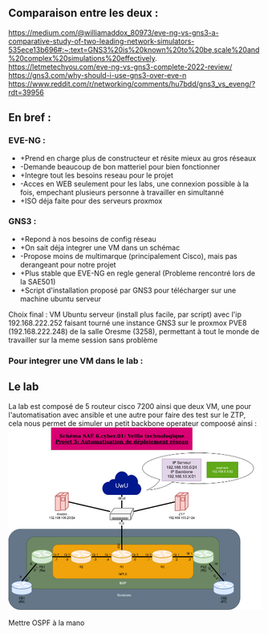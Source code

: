 ## Comparaison entre les deux : 

https://medium.com/@williamaddox_80973/eve-ng-vs-gns3-a-comparative-study-of-two-leading-network-simulators-535ece13b696#:~:text=GNS3%20is%20known%20to%20be,scale%20and%20complex%20simulations%20effectively.
https://letmetechyou.com/eve-ng-vs-gns3-complete-2022-review/
https://gns3.com/why-should-i-use-gns3-over-eve-n
https://www.reddit.com/r/networking/comments/hu7bdd/gns3_vs_eveng/?rdt=39956

## En bref : 

### EVE-NG : 

* +Prend en charge plus de constructeur et résite mieux au gros réseaux
* -Demande beaucoup de bon matteriel pour bien fonctionner
* +Integre tout les besoins reseau pour le projet
* -Acces en WEB seulement pour les labs, une connexion possible à la fois, empechant plusieurs personne à travailler en simultanné
* +ISO déja faite pour des serveurs proxmox

### GNS3 : 

* +Repond à nos besoins de config réseau
* +On sait déja integrer une VM dans un schémac
* -Propose moins de multimarque (principalement Cisco), mais pas derangeant pour notre projet
* +Plus stable que EVE-NG en regle general (Probleme rencontré lors de la SAE501)
* +Script d'installation proposé par GNS3 pour télécharger sur une machine ubuntu serveur

Choix final : VM Ubuntu serveur (install plus facile, par script) avec l'ip 192.168.222.252 faisant tourné une instance GNS3 sur le proxmox PVE8 (192.168.222.248) de la salle Oresme (3258), permettant à tout le monde de travailler sur la meme session sans problème

### Pour integrer une VM dans le lab : 


## Le lab 

La lab est composé de 5 routeur cisco 7200 ainsi que deux VM, une pour l'automatisation avec ansible et une autre pour faire des test sur le ZTP, cela nous permet de simuler un petit backbone operateur compoosé ainsi : ![Schéma](https://github.com/juleslab14/SAE6.01-Project5/blob/main/schema_v5.2.png)

Mettre OSPF à la mano
